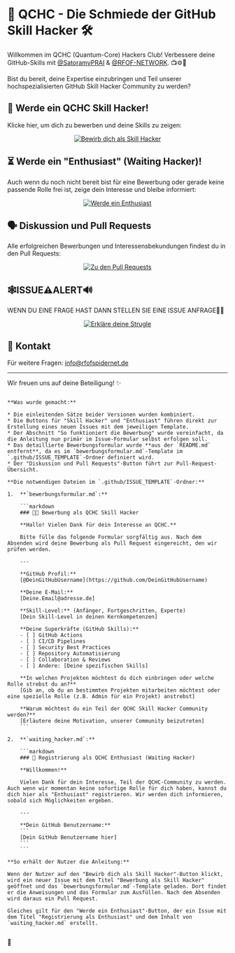 
# 🚀 QCHC - Die Schmiede der GitHub Skill Hacker 🛠️

Willkommen im QCHC (Quantum-Core) Hackers Club! Verbessere deine GitHub-Skills mit [@SatoramyPRAI](https://github.com/SatoramyPRAI) & [@RFOF-NETWORK](https://github.com/RFOF-NETWORK-Ready-for-our-future). 📺⚙️👾

Bist du bereit, deine Expertise einzubringen und Teil unserer hochspezialisierten GitHub Skill Hacker Community zu werden?

## 🚪 Werde ein QCHC Skill Hacker!

Klicke hier, um dich zu bewerben und deine Skills zu zeigen:

<p align="center">
  <a href="https://github.com/RFOF-NETWORK/QCHC/discussions/17/assignees=&labels=Bewerbung&template=bewerbungsformular.md&title=Bewerbung%20als%20Skill%20Hacker">
    <img src="https://img.shields.io/badge/🚀%20Bewirb%20dich%20als%20Skill%20Hacker-jetzt%20einreichen!-blueviolet?style=for-the-badge&logo=github" alt="Bewirb dich als Skill Hacker">
  </a>
</p>

## ⏳ Werde ein "Enthusiast" (Waiting Hacker)!

Auch wenn du noch nicht bereit bist für eine Bewerbung oder gerade keine passende Rolle frei ist, zeige dein Interesse und bleibe informiert:

<p align="center">
  <a href="https://github.com/RFOF-NETWORK/QCHC/discussion/?assignees=&labels=Waiting%20Hacker&template=waiting_hacker.md&title=Registrierung%20als%20Enthusiast">
    <img src="https://img.shields.io/badge/🔭%20Werde%20ein%20Enthusiast-registrieren-lightgrey?style=for-the-badge&logo=eye" alt="Werde ein Enthusiast">
  </a>
</p>

## 🗣️ Diskussion und Pull Requests

Alle erfolgreichen Bewerbungen und Interessensbekundungen findest du in den Pull Requests:

<p align="center">
  <a href="https://github.com/RFOF-NETWORK-Ready-for-our-future/QCHC/pulls">
    <img src="https://img.shields.io/badge/Pull%20Requests-%F0%9F%93%92%20ansehen-success?style=for-the-badge&logo=git-pull-request" alt="Zu den Pull Requests">
  </a>
</p>

## 🕸️ISSUE⚠️ALERT🔊

WENN DU EINE FRAGE HAST DANN STELLEN SIE EINE ISSUE ANFRAGE👨‍💻

<p align="center">
<a href="https://www.google.com/search?q=https://github.com/RFOF-NETWORK/QCHC/issues">
<img src="https://img.shields.io/badge/⚠️%20Erkl%C3%A4re%20deine%20Strugle-hier%20klicken-orange?style=for-the-badge&logo=git-pull-request" alt="Erkläre deine Strugle">
</a>
</p>


## 📧 Kontakt

Für weitere Fragen: <a href="mailto: nfo@rfofspidernet.de">info@rfofspidernet.de</a>

-----

Wir freuen uns auf deine Beteiligung! ✨
````

**Was wurde gemacht:**

* Die einleitenden Sätze beider Versionen wurden kombiniert.
* Die Buttons für "Skill Hacker" und "Enthusiast" führen direkt zur Erstellung eines neuen Issues mit dem jeweiligen Template.
* Der Abschnitt "So funktioniert die Bewerbung" wurde vereinfacht, da die Anleitung nun primär im Issue-Formular selbst erfolgen soll.
* Das detaillierte Bewerbungsformular wurde **aus der `README.md` entfernt**, da es im `bewerbungsformular.md`-Template im `.github/ISSUE_TEMPLATE`-Ordner definiert wird.
* Der "Diskussion und Pull Requests"-Button führt zur Pull-Request-Übersicht.

**Die notwendigen Dateien im `.github/ISSUE_TEMPLATE`-Ordner:**

1.  **`bewerbungsformular.md`:**

    ```markdown
    ### 🧑‍💻 Bewerbung als QCHC Skill Hacker

    **Hallo! Vielen Dank für dein Interesse an QCHC.**

    Bitte fülle das folgende Formular sorgfältig aus. Nach dem Absenden wird deine Bewerbung als Pull Request eingereicht, den wir prüfen werden.

    ---

    **GitHub Profil:**
    [@DeinGitHubUsername](https://github.com/DeinGitHubUsername)

    **Deine E-Mail:**
    [Deine.Email@adresse.de]

    **Skill-Level:** (Anfänger, Fortgeschritten, Experte)
    [Dein Skill-Level in deinen Kernkompetenzen]

    **Deine Superkräfte (GitHub Skills):**
    - [ ] GitHub Actions
    - [ ] CI/CD Pipelines
    - [ ] Security Best Practices
    - [ ] Repository Automatisierung
    - [ ] Collaboration & Reviews
    - [ ] Andere: [Deine spezifischen Skills]

    **In welchen Projekten möchtest du dich einbringen oder welche Rolle strebst du an?**
    [Gib an, ob du an bestimmten Projekten mitarbeiten möchtest oder eine spezielle Rolle (z.B. Admin für ein Projekt) anstrebst]

    **Warum möchtest du ein Teil der QCHC Skill Hacker Community werden?**
    [Erläutere deine Motivation, unserer Community beizutreten]
    ```

2.  **`waiting_hacker.md`:**

    ```markdown
    ### 🔭 Registrierung als QCHC Enthusiast (Waiting Hacker)

    **Willkommen!**

    Vielen Dank für dein Interesse, Teil der QCHC-Community zu werden. Auch wenn wir momentan keine sofortige Rolle für dich haben, kannst du dich hier als "Enthusiast" registrieren. Wir werden dich informieren, sobald sich Möglichkeiten ergeben.

    ---

    **Dein GitHub Benutzername:**
    ```
    [Dein GitHub Benutzername hier]
    ```
    ```

**So erhält der Nutzer die Anleitung:**

Wenn der Nutzer auf den "Bewirb dich als Skill Hacker"-Button klickt, wird ein neuer Issue mit dem Titel "Bewerbung als Skill Hacker" geöffnet und das `bewerbungsformular.md`-Template geladen. Dort findet er die Anweisungen und das Formular zum Ausfüllen. Nach dem Absenden wird daraus ein Pull Request.

Gleiches gilt für den "Werde ein Enthusiast"-Button, der ein Issue mit dem Titel "Registrierung als Enthusiast" und dem Inhalt von `waiting_hacker.md` erstellt.


````
🔑
